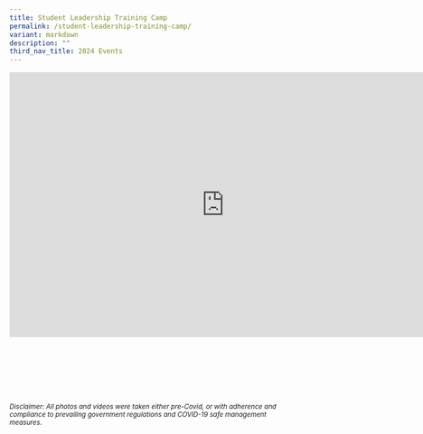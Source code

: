 ```yaml
---
title: Student Leadership Training Camp
permalink: /student-leadership-training-camp/
variant: markdown
description: ""
third_nav_title: 2024 Events
---
```

<iframe allowfullscreen="true" height="469" width="760" frameborder="0" src="https://docs.google.com/presentation/d/e/2PACX-1vTm6VYChJPOHJYBEVoc7Y3MVsVZxm1fmQxMIJysg3tl05zCFYtoHq5X34fASO8Poz1Er6VYsNBkYLmP/embed?start=true&amp;loop=true&amp;delayms=3000"></iframe>



<br><br><br><br><br><br>
<sup>_Disclaimer: All photos and videos were taken either pre-Covid, or with adherence and compliance to prevailing government regulations and COVID-19 safe management measures._</sup>